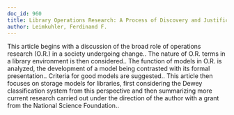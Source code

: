 ```yaml
---
doc_id: 960
title: Library Operations Research: A Process of Discovery and Justification
author: Leimkuhler, Ferdinand F.
---
```


This article begins with a discussion of the broad role of operations research
(O.R.) in a society undergoing change.. The nature of O.R. terms in a library 
environment is then considered.. The function of models in O.R. is analyzed, the
development of a model being contrasted with its formal presentation.. Criteria
for good models are suggested.. This article then focuses on storage models for 
libraries, first considering the Dewey classification system from this 
perspective and then summarizing more current research carried out under the 
direction of the author with a grant from the National Science Foundation..